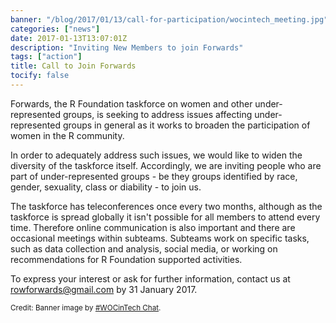 ```yaml
---
banner: "/blog/2017/01/13/call-for-participation/wocintech_meeting.jpg"
categories: ["news"]
date: 2017-01-13T13:07:01Z
description: "Inviting New Members to join Forwards"
tags: ["action"]
title: Call to Join Forwards
tocify: false
---
```


Forwards, the R Foundation taskforce on women and other under-represented 
groups, is seeking to address issues affecting under-represented groups
in general as it works to broaden the participation of women in the R 
community.

In order to adequately address such issues, we would like to widen the 
diversity of the taskforce itself. Accordingly, we are inviting people who are part of under-represented groups - be they groups identified by race, gender, sexuality, class or diability - to join us.

The taskforce has teleconferences once every two months, although as the 
taskforce is spread globally it isn't possible for all members to attend 
every time. Therefore online communication is also important and there are 
occasional meetings within subteams. Subteams work on specific tasks, such 
as data collection and analysis, social media, or working on recommendations
for R Foundation supported activities.

To express your interest or ask for further information, contact us at 
<rowforwards@gmail.com> by 31 January 2017.

<small>Credit: Banner image by [#WOCinTech Chat](www.wocintechchat.com/blog/wocintechphotos).</small>